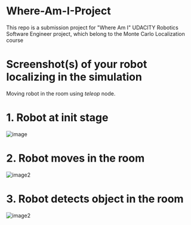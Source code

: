 # Where-Am-I-Project
This repo is a submission project for "Where Am I" UDACITY Robotics Software Engineer project, which belong to the Monte Carlo Localization course 

# Screenshot(s) of your robot localizing in the simulation
Moving robot in the room using _teleop_ node.
# 1. Robot at init stage
![image](https://github.com/thegaro0310/Where-Am-I-Project/assets/113992891/319602f9-c827-4d9f-9379-9246e4b200d0)

# 2. Robot moves in the room
![image2](https://github.com/thegaro0310/Where-Am-I-Project/assets/113992891/b1d72a90-b7ef-4776-bc93-192022fe010f)

# 3. Robot detects object in the room
![image2](https://github.com/thegaro0310/Where-Am-I-Project/assets/113992891/3f6ab317-d22a-49fa-ae42-480b19cbb121)

